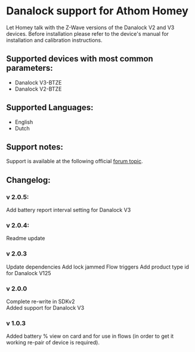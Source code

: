 # Danalock support for Athom Homey  
Let Homey talk with the Z-Wave versions of the Danalock V2 and V3 devices. Before installation please refer to the device's manual for installation and calibration instructions.
  
## Supported devices with most common parameters:
* Danalock V3-BTZE 
* Danalock V2-BTZE 
    
## Supported Languages:
* English
* Dutch
   
## Support notes:
Support is available at the following official [forum topic](https://forum.athom.com/discussion/3908/app-z-wave-danalock-doorlock-z-wave-devices-main-discussion-topic).
   
## Changelog:

### v 2.0.5:
Add battery report interval setting for Danalock V3

### v 2.0.4:
Readme update
    
### v 2.0.3
Update dependencies
Add lock jammed Flow triggers
Add product type id for Danalock V125    
    
### v 2.0.0  
Complete re-write in SDKv2  
Added support for Danalock V3  
     
### v 1.0.3  
Added battery % view on card and for use in flows (in order to get it working re-pair of device is required).